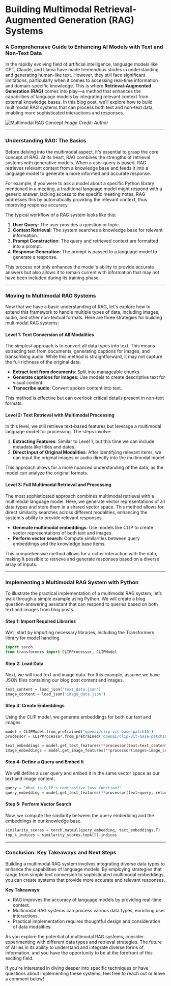 # Building Multimodal Retrieval-Augmented Generation (RAG) Systems
### A Comprehensive Guide to Enhancing AI Models with Text and Non-Text Data

In the rapidly evolving field of artificial intelligence, language models like GPT, Claude, and Llama have made tremendous strides in understanding and generating human-like text. However, they still face significant limitations, particularly when it comes to accessing real-time information and domain-specific knowledge. This is where **Retrieval-Augmented Generation (RAG)** comes into play—a method that enhances the capabilities of language models by integrating relevant context from external knowledge bases. In this blog post, we'll explore how to build multimodal RAG systems that can process both text and non-text data, enabling more sophisticated interactions and responses.

![Multimodal RAG Concept](https://example.com/image-url) *Image Credit: Author*

* * *

### Understanding RAG: The Basics

Before delving into the multimodal aspect, it's essential to grasp the core concept of RAG. At its heart, RAG combines the strengths of retrieval systems with generative models. When a user query is posed, RAG retrieves relevant context from a knowledge base and feeds it into a language model to generate a more informed and accurate response.

For example, if you were to ask a model about a specific Python library mentioned in a meeting, a traditional language model might respond with a generic answer, lacking access to the specific meeting notes. RAG addresses this by automatically providing the relevant context, thus improving response accuracy.

The typical workflow of a RAG system looks like this:
1. **User Query**: The user provides a question or topic.
2. **Context Retrieval**: The system searches a knowledge base for relevant information.
3. **Prompt Construction**: The query and retrieved context are formatted into a prompt.
4. **Response Generation**: The prompt is passed to a language model to generate a response.

This process not only enhances the model's ability to provide accurate answers but also allows it to remain current with information that may not have been included during its training phase.

* * *

### Moving to Multimodal RAG Systems

Now that we have a basic understanding of RAG, let's explore how to extend this framework to handle multiple types of data, including images, audio, and other non-textual formats. Here are three strategies for building multimodal RAG systems:

#### Level 1: Text Conversion of All Modalities

The simplest approach is to convert all data types into text. This means extracting text from documents, generating captions for images, and transcribing audio. While this method is straightforward, it may not capture the full richness of the original data. 

- **Extract text from documents**: Split into manageable chunks.
- **Generate captions for images**: Use models to create descriptive text for visual content.
- **Transcribe audio**: Convert spoken content into text.

This method is effective but can overlook critical details present in non-text formats.

#### Level 2: Text Retrieval with Multimodal Processing

In this level, we still retrieve text-based features but leverage a multimodal language model for processing. The steps involve:

1. **Extracting Features**: Similar to Level 1, but this time we can include metadata like titles and dates.
2. **Direct Input of Original Modalities**: After identifying relevant items, we can input the original images or audio directly into the multimodal model.

This approach allows for a more nuanced understanding of the data, as the model can analyze the original formats.

#### Level 3: Full Multimodal Retrieval and Processing

The most sophisticated approach combines multimodal retrieval with a multimodal language model. Here, we generate vector representations of all data types and store them in a shared vector space. This method allows for direct similarity searches across different modalities, enhancing the system's ability to provide relevant responses.

- **Generate multimodal embeddings**: Use models like CLIP to create vector representations of both text and images.
- **Perform vector search**: Compute similarities between query embeddings and the knowledge base items.

This comprehensive method allows for a richer interaction with the data, making it possible to retrieve and generate responses based on a diverse array of inputs.

* * *

### Implementing a Multimodal RAG System with Python

To illustrate the practical implementation of a multimodal RAG system, let’s walk through a simple example using Python. We will create a blog question-answering assistant that can respond to queries based on both text and images from blog posts.

#### Step 1: Import Required Libraries

We'll start by importing necessary libraries, including the Transformers library for model handling.

```python
import torch
from transformers import CLIPProcessor, CLIPModel
```

#### Step 2: Load Data

Next, we will load text and image data. For this example, assume we have JSON files containing our blog post content and images.

```python
text_content = load_json('text_data.json')
image_content = load_json('image_data.json')
```

#### Step 3: Create Embeddings

Using the CLIP model, we generate embeddings for both our text and images.

```python
model = CLIPModel.from_pretrained('openai/clip-vit-base-patch16')
processor = CLIPProcessor.from_pretrained('openai/clip-vit-base-patch16')

text_embeddings = model.get_text_features(**processor(text=text_content, return_tensors="pt"))
image_embeddings = model.get_image_features(**processor(images=image_content, return_tensors="pt"))
```

#### Step 4: Define a Query and Embed It

We will define a user query and embed it in the same vector space as our text and image content.

```python
query = "What is CLIP's contrastive loss function?"
query_embedding = model.get_text_features(**processor(text=query, return_tensors="pt"))
```

#### Step 5: Perform Vector Search

Now, we compute the similarity between the query embedding and the embeddings in our knowledge base.

```python
similarity_scores = torch.matmul(query_embedding, text_embeddings.T)
top_k_indices = similarity_scores.topk(5).indices
```

* * *

### Conclusion: Key Takeaways and Next Steps

Building a multimodal RAG system involves integrating diverse data types to enhance the capabilities of language models. By employing strategies that range from simple text conversion to sophisticated multimodal embeddings, you can create systems that provide more accurate and relevant responses.

**Key Takeaways**:
- RAG improves the accuracy of language models by providing real-time context.
- Multimodal RAG systems can process various data types, enriching user interactions.
- Practical implementation requires thoughtful design and consideration of data modalities.

As you explore the potential of multimodal RAG systems, consider experimenting with different data types and retrieval strategies. The future of AI lies in its ability to understand and integrate diverse forms of information, and you have the opportunity to be at the forefront of this exciting field.

If you're interested in diving deeper into specific techniques or have questions about implementing these systems, feel free to reach out or leave a comment below!